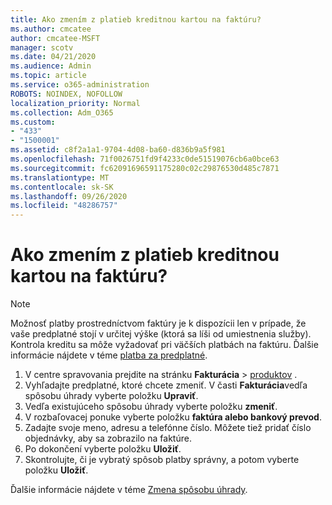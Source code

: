 ```yaml
---
title: Ako zmením z platieb kreditnou kartou na faktúru?
ms.author: cmcatee
author: cmcatee-MSFT
manager: scotv
ms.date: 04/21/2020
ms.audience: Admin
ms.topic: article
ms.service: o365-administration
ROBOTS: NOINDEX, NOFOLLOW
localization_priority: Normal
ms.collection: Adm_O365
ms.custom:
- "433"
- "1500001"
ms.assetid: c8f2a1a1-9704-4d08-ba60-d836b9a5f981
ms.openlocfilehash: 71f0026751fd9f4233c0de51519076cb6a0bce63
ms.sourcegitcommit: fc62091696591175280c02c29876530d485c7871
ms.translationtype: MT
ms.contentlocale: sk-SK
ms.lasthandoff: 09/26/2020
ms.locfileid: "48286757"
---
```

# <a name="how-do-i-change-from-credit-card-payments-to-invoice"></a>Ako zmením z platieb kreditnou kartou na faktúru?

> [!NOTE]
> Možnosť platby prostredníctvom faktúry je k dispozícii len v prípade, že vaše predplatné stojí v určitej výške (ktorá sa líši od umiestnenia služby). Kontrola kreditu sa môže vyžadovať pri väčších platbách na faktúru. Ďalšie informácie nájdete v téme [platba za predplatné](https://docs.microsoft.com/microsoft-365/commerce/billing-and-payments/pay-for-your-subscription).

1. V centre spravovania prejdite na stránku **Fakturácia**  >  [produktov](https://go.microsoft.com/fwlink/p/?linkid=842054) .
2. Vyhľadajte predplatné, ktoré chcete zmeniť. V časti **Fakturácia**vedľa spôsobu úhrady vyberte položku **Upraviť**.
3. Vedľa existujúceho spôsobu úhrady vyberte položku **zmeniť**.
4. V rozbaľovacej ponuke vyberte položku **faktúra alebo bankový prevod**.
5. Zadajte svoje meno, adresu a telefónne číslo. Môžete tiež pridať číslo objednávky, aby sa zobrazilo na faktúre.
6. Po dokončení vyberte položku **Uložiť**.
7. Skontrolujte, či je vybratý spôsob platby správny, a potom vyberte položku **Uložiť**.

Ďalšie informácie nájdete v téme [Zmena spôsobu úhrady](https://docs.microsoft.com/microsoft-365/commerce/billing-and-payments/change-payment-method).